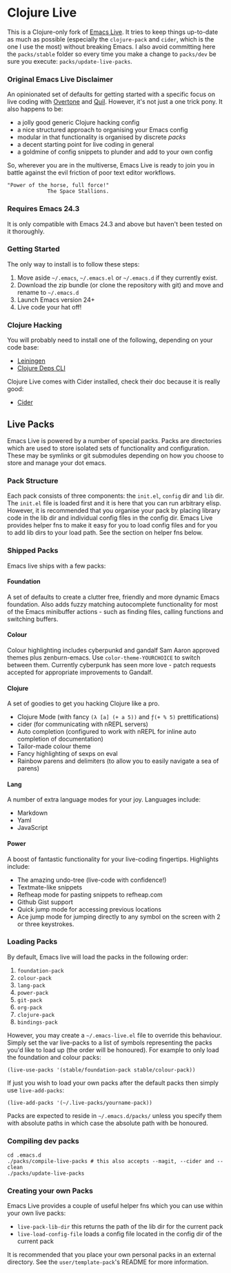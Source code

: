 # Clojure Live

This is a Clojure-only fork of
[Emacs Live](https://github.com/overtone/emacs-live).  It tries to keep things
up-to-date as much as possible (especially the `clojure-pack` and `cider`,
which is the one I use the most) without breaking Emacs. I also avoid
committing here the `packs/stable` folder so every time you make a change to
`packs/dev` be sure you execute: `packs/update-live-packs`.


### Original Emacs Live Disclaimer

An opinionated set of defaults for getting started with a specific focus
on live coding with [Overtone](http://overtone.github.io) and
[Quil](http://github.com/quil/quil). However, it's not just a one trick
pony. It also happens to be:

* a jolly good generic Clojure hacking config
* a nice structured approach to organising your Emacs config
* modular in that functionality is organised by discrete _packs_
* a decent starting point for live coding in general
* a goldmine of config snippets to plunder and add to your own config

So, wherever you are in the multiverse, Emacs Live is ready to join you
in battle against the evil friction of poor text editor workflows.

    "Power of the horse, full force!"
                 The Space Stallions.

### Requires Emacs 24.3

It is only compatible with Emacs 24.3 and above but haven't been tested on it
thoroughly.

### Getting Started

The only way to install is to follow these steps:

1. Move aside `~/.emacs`, `~/.emacs.el` or `~/.emacs.d` if they
   currently exist.
2. Download the zip bundle (or clone the repository with git) and move
   and rename to `~/.emacs.d`
3. Launch Emacs version 24+
4. Live code your hat off!

### Clojure Hacking

You will probably need to install one of the following, depending on your code
base:

 * [Leiningen](https://github.com/technomancy/leiningen)
 * [Clojure Deps CLI](https://clojure.org/guides/deps_and_cli)

Clojure Live comes with Cider installed, check their doc because it is really
good:

  * [Cider](http://docs.cider.mx/en/latest/)

## Live Packs

Emacs Live is powered by a number of special packs. Packs are
directories which are used to store isolated sets of functionality and
configuration. These may be symlinks or git submodules depending on how
you choose to store and manage your dot emacs.

### Pack Structure

Each pack consists of three components: the `init.el`, `config` dir and
`lib` dir. The `init.el` file is loaded first and it is here that you
can run arbitrary elisp. However, it is recommended that you organise
your pack by placing library code in the lib dir and individual config
files in the config dir. Emacs Live provides helper fns to make it easy
for you to load config files and for you to add lib dirs to your load
path. See the section on helper fns below.

### Shipped Packs

Emacs live ships with a few packs:

#### Foundation

A set of defaults to create a clutter free, friendly and more dynamic
Emacs foundation. Also adds fuzzy matching autocomplete functionality
for most of the Emacs minibuffer actions - such as finding files, calling
functions and switching buffers.

#### Colour

Colour highlighting includes cyberpunkd and gandalf Sam Aaron approved themes
plus zenburn-emacs. Use `color-theme-YOURCHOICE` to switch between
them. Currently cyberpunk has seen more love - patch requests accepted for
appropriate improvements to Gandalf.

#### Clojure

A set of goodies to get you hacking Clojure like a pro.

* Clojure Mode (with fancy `(λ [a] (+ a 5))` and `ƒ(+ % 5)` prettifications)
* cider (for communicating with nREPL servers)
* Auto completion (configured to work with nREPL for inline auto
  completion of documentation)
* Tailor-made colour theme
* Fancy highlighting of sexps on eval
* Rainbow parens and delimiters (to allow you to easily navigate a sea
  of parens)

#### Lang

A number of extra language modes for your joy. Languages include:

* Markdown
* Yaml
* JavaScript

#### Power

A boost of fantastic functionality for your live-coding
fingertips. Highlights include:

* The amazing undo-tree (live-code with confidence!)
* Textmate-like snippets
* Refheap mode for pasting snippets to refheap.com
* Github Gist support
* Quick jump mode for accessing previous locations
* Ace jump mode for jumping directly to any symbol on the screen with 2
  or three keystrokes.

### Loading Packs

By default, Emacs live will load the packs in the following order:

1. `foundation-pack`
2. `colour-pack`
3. `lang-pack`
4. `power-pack`
5. `git-pack`
6. `org-pack`
7. `clojure-pack`
8. `bindings-pack`

However, you may create a `~/.emacs-live.el` file to override this
behaviour. Simply set the var live-packs to a list of symbols
representing the packs you'd like to load up (the order will be
honoured). For example to only load the foundation and colour packs:

    (live-use-packs '(stable/foundation-pack stable/colour-pack))

If just you wish to load your own packs after the default packs then
simply use `live-add-packs`:

    (live-add-packs '(~/.live-packs/yourname-pack))

Packs are expected to reside in `~/.emacs.d/packs/` unless you specify
them with absolute paths in which case the absolute path with be
honoured.

### Compiling dev packs

```shell
cd .emacs.d
./packs/compile-live-packs # this also accepts --magit, --cider and --clean
./packs/update-live-packs
```

### Creating your own Packs

Emacs Live provides a couple of useful helper fns which you can use
within your own live packs:

* `live-pack-lib-dir` this returns the path of the lib dir for the
  current pack
* `live-load-config-file` loads a config file located in the config dir
  of the current pack

It is recommended that you place your own personal packs in an external
directory. See the `user/template-pack`'s README for more information.

